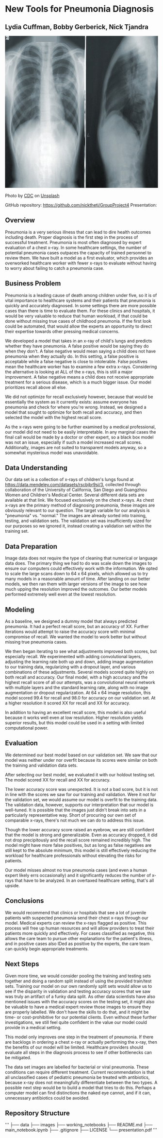# New Tools for Pneumonia Diagnosis

## Lydia Cuffman, Bobby Gerberick, Nick Tjandra

<p align="center">
  <img width="800" height="500" src="images/CDC_unsplash.jpg">
</p>
Photo by <a href="https://unsplash.com/@cdc?utm_source=unsplash&utm_medium=referral&utm_content=creditCopyText">CDC</a> on <a href="https://unsplash.com/photos/NMZdj2Zu36M?utm_source=unsplash&utm_medium=referral&utm_content=creditCopyText">Unsplash</a>

GitHub repository: https://github.com/nickthetj/GroupProject4
Presentation: 

## Overview

Pneumonia is a very serious illness that can lead to dire health outcomes including death. Proper diagnosis is the first step in the process of successful treatment. Pneumonia is most often diagnosed by expert evaluation of a chest x-ray. In some healthcare settings, the number of potential pneumonia cases outpaces the capacity of trained personnel to review them. We have built a model as a first evaluator, which provides an overworked healthcare worker with fewer x-rays to evaluate without having to worry about failing to catch a pneumonia case.

## Business Problem

Pneumonia is a leading cause of death among children under five, so it is of vital importance to healthcare systems and their patients that pneumonia is quickly and accurately diagnosed. In some settings there are more possible cases than there is time to evaluate them. For these clinics and hospitals, it would be very valuable to reduce that human workload, if that could be done without missing true cases of childhood pneumonia. If the first look could be automated, that would allow the experts an opportunity to direct their expertise towards other pressing medical concerns.

We developed a model that takes in an x-ray of child's lungs and predicts whether they have pneumonia. A false positive would be saying they do when they don't. A false negative would mean saying a child does not have pneumonia when they actually do. In this setting, a false positive is acceptable while a false negative is close to intolerable. False positives mean the healthcare worker has to examine a few extra x-rays. Considering the alternative is looking at ALL of the x-rays, this is still a major improvement. A false negative means a child does not receive appropriate treatment for a serious disease, which is a much bigger issue. Our model prioritizes recall above all else.

We did not optimize for recall exclusively however, because that would be essentially the system as it currently exists: assume everyone has pneumonia and check for where you're wrong. Instead, we designed a model that sought to optimize for both recall and accuracy, and then selected the model with the highest recall score.

As the x-rays were going to be further examined by a medical professional, our model did not need to be easily interpretable. In any marginal cases the final call would be made by a doctor or other expert, so a black box model was not an issue, especially if such a model increased recall scores. Additionally, images are not suited to transparent models anyway, so a somewhat mysterious model was unavoidable.


## Data Understanding

Our data set is a collection of x-rays of children's lungs found at https://data.mendeley.com/datasets/rscbjbr9sj/3, collected through collaboration of the University of California, San Diego and Guangzhou Women and Children's Medical Center. Several different data sets are available at that link. We focused exclusively on the chest x-rays. As chest x-rays are the primary method of diagnosing pneumonia, these images are obviously relevant to our question. The target variable for our analysis is "pneumonia" vs. "normal." The images are already sorted into training, testing, and validation sets. The validation set was insufficiently sized for our purposes so we ignored it, instead creating a validation set within the training set.


## Data Preparation

Image data does not require the type of cleaning that numerical or language data does. The primary thing we had to do was scale down the images to ensure our computers could effectively work with the information. We opted to scale the large scans down to 64 x 64 pixels, which allowed us to try many models in a reasonable amount of time. After landing on our better models, we then ran them with larger versions of the image to see how much upping the resolution improved the outcomes. Our better models performed extremely well even at the lowest resolution.

## Modeling

As a baseline, we designed a dummy model that always predicted pneumonia. It had a perfect recall score, but an accuracy of XX. Further iterations would attempt to raise the accuracy score with minimal compromise of recall. We wanted the model to work better but without missing true pneumonia cases.

We then began iterating to see what adjustments improved both scores, but especially recall. We experimented with adding convolutional layers, adjusting the learning rate both up and down, adding image augmentation to our training data, regularizing with a dropout layer, and various combinations of these adjustments. Several models scored quite highly on both recall and accuracy. Our final model, with a high accuracy and the highest recall score of all our attempts, was a convolutional neural network with multiple layers and the standard learning rate, along with no image augmentation or dropout regularization. At 64 x 64 image resolution, this model scored 99.4 for recall and 98.0 for accuracy on our validation set. At a higher resolution it scored XX for recall and XX for accuracy.

In addition to having an excellent recall score, this model is also useful because it works well even at low resolution. Higher resolution yields superior results, but this model could be used in a setting with limited computational power.

## Evaluation

We determined our best model based on our validation set. We saw that our model was neither under nor overfit because its scores were similar on both the training and validation data sets.

After selecting our best model, we evaluated it with our holdout testing set. The model scored XX for recall and XX for accuracy.

The lower accuracy score was unexpected. It is not a bad score, but it is not in line with the scores we saw for our training and validation. Were it not for the validation set, we would assume our model is overfit to the training data. The validation data, however, supports our interpretation that our model is well-tuned. It is possible that the images just didn't break into sets in a particularly representative way. Short of procuring our own set of comparable x-rays, there's not much we can do to address this issue.

Though the lower accuracy score raised an eyebrow, we are still confident that the model is strong and generalizable. Even as accuracy dropped, it did not drop precipitously and the recall score remained incredibly high. The model might have more false positives, but as long as false negatives are still kept to the absolute minimum, this model is still effectively reducing the workload for healthcare professionals without elevating the risks for patients.

Our model misses almost no true pneumonia cases (and even a human expert likely errs occasionally) and it significantly reduces the number of x-rays that have to be analyzed. In an overtaxed healthcare setting, that's all upside.


## Conclusions

We would recommend that clinics or hospitals that see a lot of juvenile patients with suspected pneumonia send their chest x-rays through our model. Medical experts can review the x-rays flagged as positive. This process will free up human resources and will allow providers to treat their patients more quickly and effectively. For cases classified as negative, this allows the care team to pursue other explanations for the patient's illness, and in positive cases also IDed as positive by the experts, the care team can quickly begin appropriate treatments.

## Next Steps

Given more time, we would consider pooling the training and testing sets together and doing a random split instead of using the provided train/test sets. Training our model on our own randomly split sets would allow us to see if the disparity in validation and testing accuracy scores that we saw was truly an artifact of a funky data split. As other data scientists have also mentioned issues with the accuracy scores on the testing set, it might also be valuable to have a medical expert review those images to ensure they are properly labelled. We don't have the skills to do that, and it might be time- or cost-prohibitive for our potential clients. Even without these further investigations, we still feel quite confident in the value our model could provide in a medical setting.

This model only improves one step in the treatment of pneumonia. If there are backlogs in ordering a chest x-ray or actually performing the x-ray, then the benefits of our model will be limited. Healthcare providers should evaluate all steps in the diagnosis process to see if other bottlenecks can be mitigated.

The data set images are labelled for bacterial or viral pneumonia. These conditions can require different treatment. Current recommendation is that all unclassified cases of pediatric pneumonia be treated with antibiotics, because x-ray does not meaningfully differentiate between the two types. A possible next step would be to build a model that tries to do this. Perhaps a computer model can find distinctions the naked eye cannot, and if it can, unnecessary antibiotics could be avoided.

## Repository Structure
'''
├── data
├── images
├── working_notebooks
├── README.md
├── main_notebook.ipynb
├── .gitignore
├── LICENSE
└── presentation.pdf
'''
